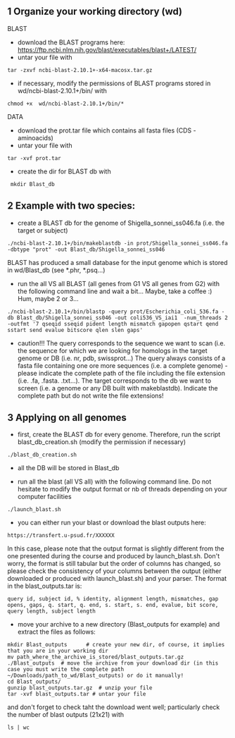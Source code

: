 

## 1 Organize your working directory (wd)

BLAST
* download the BLAST programs here: https://ftp.ncbi.nlm.nih.gov/blast/executables/blast+/LATEST/
* untar your file with

```tar -zxvf ncbi-blast-2.10.1+-x64-macosx.tar.gz ```
* if necessary, modify the permissions of BLAST programs stored in wd/ncbi-blast-2.10.1+/bin/ with

```chmod +x  wd/ncbi-blast-2.10.1+/bin/*```

DATA

* download the prot.tar file which contains all fasta files (CDS - aminoacids)
* untar your file with

```tar -xvf prot.tar ```

* create the dir for BLAST db with

``` mkdir Blast_db```

## 2 Example with two species: 

* create a BLAST db for the genome of Shigella_sonnei_ss046.fa (i.e. the target or subject) 

```./ncbi-blast-2.10.1+/bin/makeblastdb -in prot/Shigella_sonnei_ss046.fa -dbtype "prot" -out Blast_db/Shigella_sonnei_ss046 ```

BLAST has produced a small database for the input genome which is stored in wd/Blast_db (see *.phr, *.psq...)


* run the all VS all BLAST (all genes from G1 VS all genes from G2) with the following command line and wait a bit... Maybe, take a coffee :) Hum, maybe 2 or 3...

```
./ncbi-blast-2.10.1+/bin/blastp -query prot/Escherichia_coli_536.fa -db Blast_db/Shigella_sonnei_ss046 -out coli536_VS_iai1  -num_threads 2 -outfmt '7 qseqid sseqid pident length mismatch gapopen qstart qend sstart send evalue bitscore qlen slen gaps' 
```

  * caution!!! The query corresponds to the sequence we want to scan (i.e. the sequence for which we are looking for homologs in the target genome or DB (i.e. nr, pdb, swissprot...)
   The query always consists of a fasta file containing one ore more sequences (i.e. a complete genome) - please indicate the complete path of the file including the file extension (i.e. .fa, .fasta. .txt...).
   The target corresponds to the db we want to screen (i.e. a genome or any DB built with makeblastdb). Indicate the complete path but do not write the file extensions! 
   

## 3 Applying on all genomes

* first, create the BLAST db for every genome. Therefore, run the script blast_db_creation.sh (modify the permission if necessary)

```
./blast_db_creation.sh

```

  * all the DB will be stored in Blast_db
  
  * run all the blast (all VS all) with the following command line. Do not hesitate to modify the output format or nb of threads depending on your computer facilities
  
  ```
  ./launch_blast.sh 
  
  ```
  
  
  * you can either run your blast or download the blast outputs here:
  
  ```
  https://transfert.u-psud.fr/XXXXXX
  ```
  
  
   In this case, please note that the output format is slightly different from the one presented during the course and produced by launch_blast.sh. Don't worry, the format is still tabular but the order of columns has changed, so please check the consistency of your columns between the output (either downloaded or produced with launch_blast.sh) and your parser. The format in the blast_outputs.tar is:
   
   
    query id, subject id, % identity, alignment length, mismatches, gap opens, gaps, q. start, q. end, s. start, s. end, evalue, bit score, query length, subject length
  
 * move your archive to a new directory (Blast_outputs for example) and extract the files as follows:
 
 ```  
 mkdir Blast_outputs      # create your new dir, of course, it implies that you are in your working dir
 mv path_where_the_archive_is_stored/blast_outputs.tar.gz ./Blast_outputs  # move the archive from your download dir (in this case you must write the complete path ~/Downloads/path_to_wd/Blast_outputs) or do it manually!
 cd Blast_outputs/ 
 gunzip blast_outputs.tar.gz  # unzip your file
 tar -xvf blast_outputs.tar # untar your file
 
 ```
 
 and don't forget to check taht the download went well; particularly check the number of blast outputs (21x21) with 
 
 ``` 
 ls | wc
 ```
